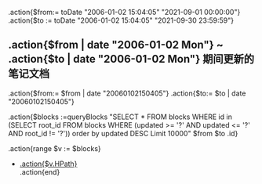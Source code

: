 .action{$from:= toDate "2006-01-02 15:04:05" "2021-09-01 00:00:00"}
.action{$to := toDate "2006-01-02 15:04:05" "2021-09-30 23:59:59"}

## .action{$from | date "2006-01-02  Mon"} \~  .action{$to | date "2006-01-02  Mon"} 期间更新的笔记文档


.action{$from:= $from | date "20060102150405"}
.action{$to:= $to | date "20060102150405"}

.action{$blocks :=queryBlocks "SELECT * FROM blocks WHERE id in (SELECT root_id FROM blocks WHERE (updated >= '?' AND updated <= '?' AND root_id != '?')) order by updated DESC Limit 10000" $from $to .id}


.action{range $v := $blocks}
- [.action{$v.HPath}](siyuan://block/.action{$v.ID})  
.action{end}

